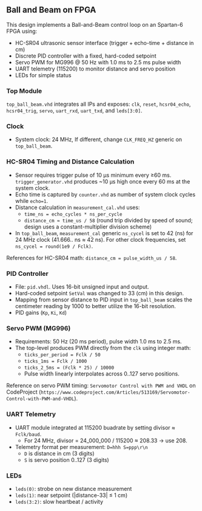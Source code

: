 ## Ball and Beam on FPGA

This design implements a Ball-and-Beam control loop on an Spartan-6 FPGA using:

- HC-SR04 ultrasonic sensor interface (trigger + echo-time + distance in cm)
- Discrete PID controller with a fixed, hard-coded setpoint
- Servo PWM for MG996 @ 50 Hz with 1.0 ms to 2.5 ms pulse width
- UART telemetry (115200) to monitor distance and servo position
- LEDs for simple status

### Top Module

`top_ball_beam.vhd` integrates all IPs and exposes: `clk`, `reset`, `hcsr04_echo`, `hcsr04_trig`, `servo`, `uart_rxd`, `uart_txd`, and `leds[3:0]`.

### Clock

- System clock: 24 MHz, If different, change `CLK_FREQ_HZ` generic on `top_ball_beam`.

### HC-SR04 Timing and Distance Calculation

- Sensor requires trigger pulse of 10 µs minimum every ≥60 ms. `trigger_generator.vhd` produces ~10 µs high once every 60 ms at the system clock.
- Echo time is captured by `counter.vhd` as number of system clock cycles while `echo=1`.
- Distance calculation in `measurement_cal.vhd` uses:
  - `time_ns = echo_cycles * ns_per_cycle`
  - `distance_cm ≈ time_us / 58` (round trip divided by speed of sound; design uses a constant-multiplier division scheme)
- In `top_ball_beam`, `measurement_cal` generic `ns_cycel` is set to 42 (ns) for 24 MHz clock (41.666.. ns ≈ 42 ns). For other clock frequencies, set `ns_cycel = round(1e9 / Fclk)`.

References for HC-SR04 math: `distance_cm = pulse_width_us / 58`.

### PID Controller

- File: `pid.vhdl`. Uses 16-bit unsigned input and output.
- Hard-coded setpoint `SetVal` was changed to 33 (cm) in this design. 
- Mapping from sensor distance to PID input in `top_ball_beam` scales the centimeter reading by 1000 to better utilize the 16-bit resolution.
- PID gains (`Kp`, `Ki`, `Kd`)

### Servo PWM (MG996)

- Requirements: 50 Hz (20 ms period), pulse width 1.0 ms to 2.5 ms.
- The top-level produces PWM directly from the `clk` using integer math:
  - `ticks_per_period = Fclk / 50`
  - `ticks_1ms = Fclk / 1000`
  - `ticks_2_5ms = (Fclk * 25) / 10000`
  - Pulse width linearly interpolates across 0..127 servo positions.

Reference on servo PWM timing: `Servomotor Control with PWM and VHDL` on CodeProject (`https://www.codeproject.com/Articles/513169/Servomotor-Control-with-PWM-and-VHDL`).

### UART Telemetry

- UART module integrated at 115200 buadrate by setting divisor ≈ `Fclk/baud`.
  - For 24 MHz, divisor = 24_000_000 / 115200 ≈ 208.33 → use 208.
- Telemetry format per measurement: `D=hhh S=ppp\r\n`
  - `D` is distance in cm (3 digits)
  - `S` is servo position 0..127 (3 digits)

### LEDs

- `leds(0)`: strobe on new distance measurement
- `leds(1)`: near setpoint (|distance-33| ≤ 1 cm)
- `leds(3:2)`: slow heartbeat / activity






